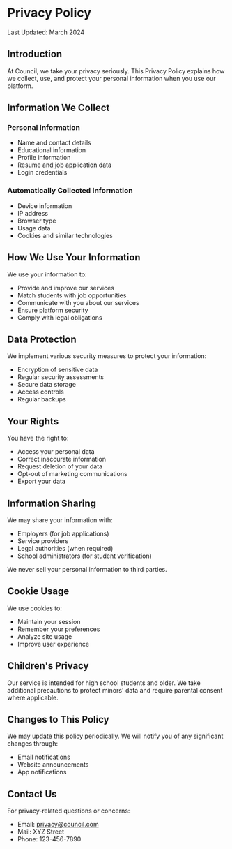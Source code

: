 # Privacy Policy

Last Updated: March 2024

## Introduction

At Council, we take your privacy seriously. This Privacy Policy explains how we collect, use, and protect your personal information when you use our platform.

## Information We Collect

### Personal Information
- Name and contact details
- Educational information
- Profile information
- Resume and job application data
- Login credentials

### Automatically Collected Information
- Device information
- IP address
- Browser type
- Usage data
- Cookies and similar technologies

## How We Use Your Information

We use your information to:
- Provide and improve our services
- Match students with job opportunities
- Communicate with you about our services
- Ensure platform security
- Comply with legal obligations

## Data Protection

We implement various security measures to protect your information:
- Encryption of sensitive data
- Regular security assessments
- Secure data storage
- Access controls
- Regular backups

## Your Rights

You have the right to:
- Access your personal data
- Correct inaccurate information
- Request deletion of your data
- Opt-out of marketing communications
- Export your data

## Information Sharing

We may share your information with:
- Employers (for job applications)
- Service providers
- Legal authorities (when required)
- School administrators (for student verification)

We never sell your personal information to third parties.

## Cookie Usage

We use cookies to:
- Maintain your session
- Remember your preferences
- Analyze site usage
- Improve user experience

## Children's Privacy

Our service is intended for high school students and older. We take additional precautions to protect minors' data and require parental consent where applicable.

## Changes to This Policy

We may update this policy periodically. We will notify you of any significant changes through:
- Email notifications
- Website announcements
- App notifications

## Contact Us

For privacy-related questions or concerns:
- Email: privacy@council.com
- Mail: XYZ Street
- Phone: 123-456-7890 